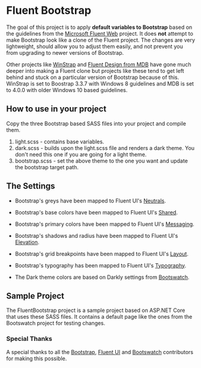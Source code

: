 ﻿# Fluent Bootstrap

The goal of this project is to apply **default variables to Bootstrap** based on
the guidelines from the [Microsoft Fluent Web](https://github.com/OfficeDev/office-ui-fabric-core) project.
It does **not** attempt to make Bootstrap look like a clone of the Fluent project.
The changes are very lightweight, should allow you to adjust them easily,
and not prevent you from upgrading to newer versions of Bootstrap.

Other projects like [WinStrap](https://github.com/winjs/winstrap) and 
[Fluent Design from MDB](https://github.com/mdbootstrap/bootstrap-fluent-design) have gone much deeper into making a
Fluent clone but projects like these tend to get left behind and stuck on a particular
version of Bootstrap because of this.  WinStrap is set to Boostrap 3.3.7 with Windows 8 guidelines and MDB
is set to 4.0.0 with older Windows 10 based guidelines.

## How to use in your project

Copy the three Bootstrap based SASS files into your project and compile them.  

1. light.scss - contains base variables.
2. dark.scss - builds upon the light.scss file and renders a dark theme.  You don't need this one if you are going for a light theme.
3. bootstrap.scss - set the above theme to the one you want and update the bootstrap target path.

## The Settings

- Bootstrap's greys have been mapped to Fluent UI's [Neutrals](https://developer.microsoft.com/en-us/fluentui#/styles/web/colors/neutrals).

- Bootstrap's base colors have been mapped to Fluent UI's [Shared](https://developer.microsoft.com/en-us/fluentui#/styles/web/colors/shared).

- Bootstrap's primary colors have been mapped to Fluent UI's [Messaging](https://developer.microsoft.com/en-us/fluentui#/styles/web/colors/messaging).

- Bootstrap's shadows and radius have been mapped to Fluent UI's [Elevation](https://developer.microsoft.com/en-us/fluentui#/styles/web/elevation).

- Bootstrap's grid breakpoints have been mapped to Fluent UI's [Layout](https://developer.microsoft.com/en-us/fluentui#/styles/web/layout).

- Bootstrap's typography has been mapped to Fluent UI's [Typography](https://developer.microsoft.com/en-us/fluentui#/styles/web/typography).

- The Dark theme colors are based on Darkly settings from [Bootswatch](https://github.com/thomaspark/bootswatch).

## Sample Project

The FluentBootstrap project is a sample project based on ASP.NET Core that uses these SASS files.  It contains
a default page like the ones from the Bootswatch project for testing changes.

### Special Thanks

A special thanks to all the [Bootstrap](https://github.com/twbs/bootstrap), 
[Fluent UI](https://github.com/OfficeDev/office-ui-fabric-core) and 
[Bootswatch](https://github.com/thomaspark/bootswatch) contributors for making this possible.